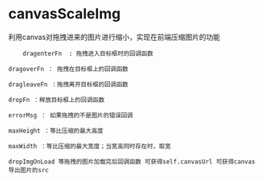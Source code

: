 

# canvasScaleImg

利用canvas对拖拽进来的图片进行缩小，实现在前端压缩图片的功能

    	dragenterFn  : 拖拽进入目标框时的回调函数
    
	dragoverFn ： 拖拽在目标框上的回调函数
		
	dragleaveFn ：拖拽离开目标框的回调函数
	  
	dropFn ：释放目标框上的回调函数
	
	errorMsg ： 如果拖拽的不是图片的错误回调

	maxHeight ：等比压缩的最大高度
	
	maxWidth ：等比压缩的最大宽度；当宽高同时存在时，取宽
	
	dropImgOnLoad 等拖拽的图片加载完后回调函数 可获得self.canvasUrl 可获得canvas导出图片的src
